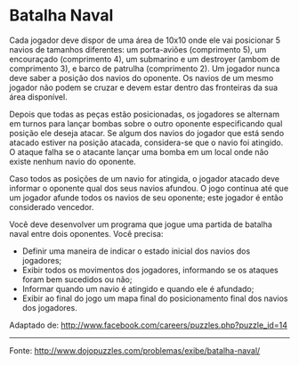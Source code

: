 # Batalha Naval

Cada jogador deve dispor de uma área de 10x10 onde ele vai posicionar 5 navios de tamanhos diferentes: um porta-aviões (comprimento 5), um encouraçado (comprimento 4), um submarino e um destroyer (ambom de comprimento 3), e barco de patrulha (comprimento 2). Um jogador nunca deve saber a posição dos navios do oponente. Os navios de um mesmo jogador não podem se cruzar e devem estar dentro das fronteiras da sua área disponível.

Depois que todas as peças estão posicionadas, os jogadores se alternam em turnos para lançar bombas sobre o outro oponente especificando qual posição ele deseja atacar. Se algum dos navios do jogador que está sendo atacado estiver na posição atacada, considera-se que o navio foi atingido. O ataque falha se o atacante lançar uma bomba em um local onde não existe nenhum navio do oponente.

Caso todos as posições de um navio for atingida, o jogador atacado deve informar o oponente qual dos seus navios afundou. O jogo continua até que um jogador afunde todos os navios de seu oponente; este jogador é então considerado vencedor.

Você deve desenvolver um programa que jogue uma partida de batalha naval entre dois oponentes. Você precisa:

- Definir uma maneira de indicar o estado inicial dos navios dos jogadores;
- Exibir todos os movimentos dos jogadores, informando se os ataques foram bem sucedidos ou não;
- Informar quando um navio é atingido e quando ele é afundado;
- Exibir ao final do jogo um mapa final do posicionamento final dos navios dos jogadores.


Adaptado de: http://www.facebook.com/careers/puzzles.php?puzzle_id=14

---

Fonte: http://www.dojopuzzles.com/problemas/exibe/batalha-naval/
